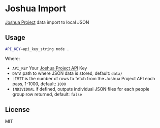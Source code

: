 # Joshua Import
[Joshua Project](http://joshuaproject.net) data import to local JSON

## Usage

```sh
API_KEY=api_key_string node .
```

Where:
- `API_KEY` Your [Joshua Project API](http://joshuaproject.net/api/v2) Key
- `DATA` path to where JSON data is stored, default: `data/`
- `LIMIT` is the number of rows to fetch from the Joshua Project API each pass, 1-1000, default: `1000`
- `INDIVIDUAL` if defined, outputs individual JSON files for each people group row returned, default: `false`

## License
MIT
